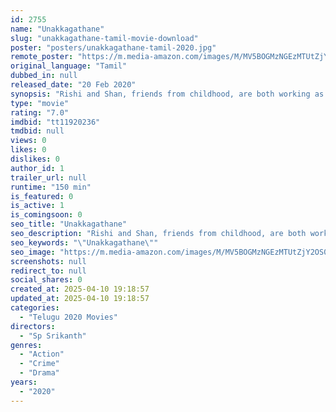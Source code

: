 ```yaml
---
id: 2755
name: "Unakkagathane"
slug: "unakkagathane-tamil-movie-download"
poster: "posters/unakkagathane-tamil-2020.jpg"
remote_poster: "https://m.media-amazon.com/images/M/MV5BOGMzNGEzMTUtZjY2OS00OTBkLTg1MDYtNzk2ZDc5MmRkM2Q3XkEyXkFqcGdeQXVyMTA1ODY0ODYz._V1_SX300.jpg"
original_language: "Tamil"
dubbed_in: null
released_date: "20 Feb 2020"
synopsis: "Rishi and Shan, friends from childhood, are both working as property consultants. Shan lets Rishi handle the big land sales because he trusts him and this way, Shan can also spend more time with his own girlfriend. Even as Rishi b..."
type: "movie"
rating: "7.0"
imdbid: "tt11920236"
tmdbid: null
views: 0
likes: 0
dislikes: 0
author_id: 1
trailer_url: null
runtime: "150 min"
is_featured: 0
is_active: 1
is_comingsoon: 0
seo_title: "Unakkagathane"
seo_description: "Rishi and Shan, friends from childhood, are both working as property consultants. Shan lets Rishi handle the big land sales because he trusts him and this way, Shan can also spend more time with his own girlfriend. Even as Rishi b..."
seo_keywords: "\"Unakkagathane\""
seo_image: "https://m.media-amazon.com/images/M/MV5BOGMzNGEzMTUtZjY2OS00OTBkLTg1MDYtNzk2ZDc5MmRkM2Q3XkEyXkFqcGdeQXVyMTA1ODY0ODYz._V1_SX300.jpg"
screenshots: null
redirect_to: null
social_shares: 0
created_at: 2025-04-10 19:18:57
updated_at: 2025-04-10 19:18:57
categories:
  - "Telugu 2020 Movies"
directors:
  - "Sp Srikanth"
genres:
  - "Action"
  - "Crime"
  - "Drama"
years:
  - "2020"
---
```

